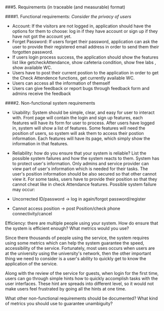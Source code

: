 ###5. Requirements (in traceable (and measurable) format)

####1. Functional requirements: *Consider the privacy of users*

 * Account: If the visitors are not logged in, application should have the options for them to choose: log in if they have account or sign up if they have not got the account yet. 
 * Forget Password: If users forget their password, application can ask the user to provide their registered email address in order to send them their forgotten password.
 * If users login process success, the application should show the features list like getcheckAttendance, show cafeteria condition, show free labs , show available WC.
 * Users have to post their current postion to the application in order to get the Check Attendence functions, get currently available WC.
 * Users can access all the information of themself
 * Users can give feedback or report bugs through feedback form and admins receive the feedback

####2. Non-functional system requirements  

 * Usability: System should be simple, clear, and easy for user to interact with. Front page will contain the login and sign up features, each features will have its form for user to process. After users have logged in, system will show a list of features. Some features will need the position of users, so system will ask them to access their postion information. Each features will have its page, which simply show the information in that features.  

 * Reliability: how do you ensure that your system is reliable? List the possible system failures and how the system reacts to them. System has to protect user's information. Only admins and service provider can view part of user's information which is needed for their tasks. The user's position information should be also secured so that other cannot view it. For some tasks, users have to provide their position so that they cannot cheat like in check Attendance features.
Possible system failure may occur:   
  * Uncorrected ID/password -> log in again/forgot password/register
  * Cannot access position -> post Position/check phone connectivity/cancel
   
Efficiency: there are multiple people using your system. How do ensure that the system is efficient enough? What metrics would you use?

Since there thousands of people using the service, the system requires using some metrics which can help the system guarantee the speed, accessibility of the service. Fortunately, most uses occurs when users are at the university using the university's network, then the other important thing we need to consider is a user's ability to quickly get to know the application of the service. 

Along with the review of the service for guests, when login for the first time, users can go through simple hints how to quickly accomplish tasks with the user interfaces. These hint are spreads into different level, so it would not make users feel frustrated by going all the hints at one time.


What other non-functional requirements should be documented?
What kind of metrics you should use to guarantee unambiguity?
 
